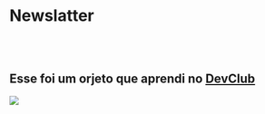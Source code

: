 <h1>Newslatter</h1>
<br>
<br>
<h2>Esse foi um orjeto que aprendi no <a href="https://rodolfomori.com.br/devclub">DevClub</a></h2>

<img src="https://github.com/GabrielSolutions/Newslatter/blob/main/assets/image.png?raw=true">
